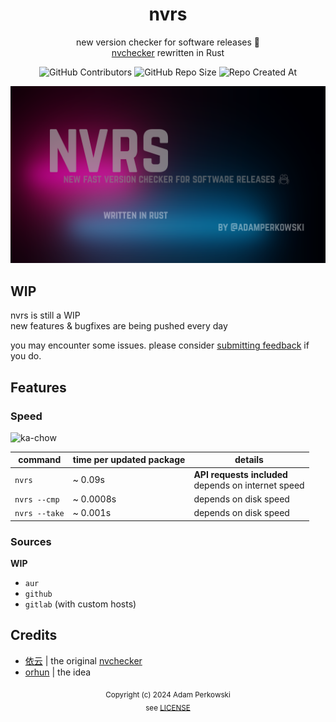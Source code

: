 <div align='center'>

# nvrs
new version checker for software releases 🦀<br>
[nvchecker](https://github.com/lilydjwg/nvchecker) rewritten in Rust

![GitHub Contributors](https://img.shields.io/github/contributors-anon/adamperkowski/nvrs?style=for-the-badge&labelColor=%23a8127d&color=%23336795) ![GitHub Repo Size](https://img.shields.io/github/repo-size/adamperkowski/nvrs?style=for-the-badge&labelColor=%23a8127d&color=%23336795) ![Repo Created At](https://img.shields.io/github/created-at/adamperkowski/nvrs?style=for-the-badge&labelColor=%23a8127d&color=%23336795)

![banner](/banner.png)

</div>

## WIP
nvrs is still a WIP<br>
new features & bugfixes are being pushed every day

you may encounter some issues. please consider [submitting feedback](https://github.com/adamperkowski/nvrs/issues/new/choose) if you do.

## Features
### Speed
<img src='https://media1.tenor.com/m/mMWXOkCEndoAAAAC/ka-chow-lightning-mcqueen.gif' alt='ka-chow' width=80 height=45>

| command       | time per **updated** package | details                                                |
|---------------|------------------------------|--------------------------------------------------------|
| `nvrs`        | ~ 0.09s                      | **API requests included**<br>depends on internet speed |
| `nvrs --cmp`  | ~ 0.0008s                    | depends on disk speed                                  |
| `nvrs --take` | ~ 0.001s                     | depends on disk speed                                  |

### Sources
**WIP**

- `aur`
- `github`
- `gitlab` (with custom hosts)

## Credits
- [依云](https://github.com/lilydjwg) | the original [nvchecker](https://github.com/lilydjwg/nvchecker)
- [orhun](https://github.com/orhun) | the idea

<div align='center'>

<sub align='center'>Copyright (c) 2024 Adam Perkowski<br>see [LICENSE](/LICENSE)</sub>

</div>
